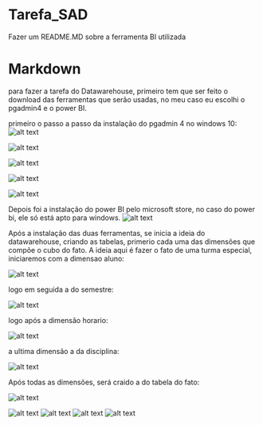 # Tarefa_SAD
Fazer um README.MD sobre a ferramenta BI utilizada

# Markdown

para fazer a tarefa do Datawarehouse, primeiro tem que ser feito o download das ferramentas que serão usadas, no meu caso eu escolhi o pgadmin4 e o power BI.

primeiro o passo a passo da instalação do pgadmin 4 no windows 10:
![alt text](https://github.com/kaioFerreiraa/Tarefa_SAD/blob/master/imagens/WhatsApp%20Image%202020-02-13%20at%2013.56.18.jpeg)

![alt text](https://github.com/kaioFerreiraa/Tarefa_SAD/blob/master/imagens/WhatsApp%20Image%202020-02-13%20at%2013.56.19.jpeg)

![alt text](https://github.com/kaioFerreiraa/Tarefa_SAD/blob/master/imagens/WhatsApp%20Image%202020-02-13%20at%2013.56.19%20(1).jpeg)

![alt text](https://github.com/kaioFerreiraa/Tarefa_SAD/blob/master/imagens/WhatsApp%20Image%202020-02-13%20at%2013.56.19%20(3).jpeg)

![alt text](https://github.com/kaioFerreiraa/Tarefa_SAD/blob/master/imagens/WhatsApp%20Image%202020-02-13%20at%2013.56.20.jpeg)

Depois foi a instalação do power BI pelo microsoft store, no caso do power bi, ele só está apto para windows.
![alt text](https://github.com/kaioFerreiraa/Tarefa_SAD/blob/master/imagens/Capturar.PNG)

Após a instalação das duas ferramentas, se inicia a ideia do datawarehouse, criando as tabelas, primerio cada uma das dimensões que compõe o cubo do fato. A ideia aqui é fazer o fato de uma turma especial, iniciaremos com a dimensao aluno:

![alt text](https://github.com/kaioFerreiraa/Tarefa_SAD/blob/master/imagens/dimensao_aluno.PNG)

logo em seguida a do semestre:

![alt text](https://github.com/kaioFerreiraa/Tarefa_SAD/blob/master/imagens/dimensao_semestre.PNG)

logo após a dimensão horario:

![alt text](https://github.com/kaioFerreiraa/Tarefa_SAD/blob/master/imagens/dimensao_horario.PNG)

a ultima dimensão a da disciplina:

![alt text](https://github.com/kaioFerreiraa/Tarefa_SAD/blob/master/imagens/dimensao_disciplina.PNG)

Após todas as dimensões, será craido a do tabela do fato:

![alt text](https://github.com/kaioFerreiraa/Tarefa_SAD/blob/master/imagens/fato.PNG)

![alt text](https://github.com/kaioFerreiraa/Tarefa_SAD/blob/master/imagens/dimensao_aluno.PNG)
![alt text](https://github.com/kaioFerreiraa/Tarefa_SAD/blob/master/imagens/dimensao_aluno.PNG)
![alt text](https://github.com/kaioFerreiraa/Tarefa_SAD/blob/master/imagens/dimensao_aluno.PNG)
![alt text](https://github.com/kaioFerreiraa/Tarefa_SAD/blob/master/imagens/dimensao_aluno.PNG)
